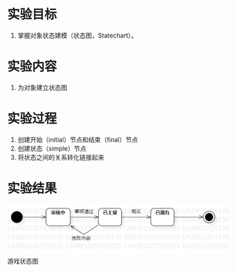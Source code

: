 # 实验目标
1. 掌握对象状态建模（状态图，Statechart）。
# 实验内容
1. 为对象建立状态图
# 实验过程
1. 创建开始（initial）节点和结束（final）节点
2. 创建状态（simple）节点
3. 将状态之间的关系转化链接起来
# 实验结果
![状态建模图一](./Lab7_Games.png)游戏状态图
